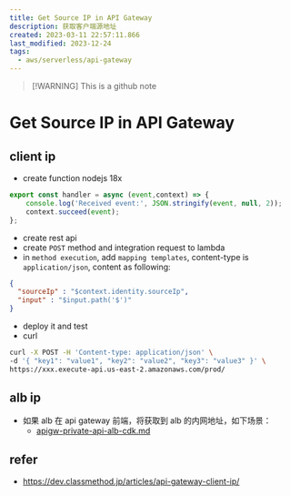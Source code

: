 ```yaml
---
title: Get Source IP in API Gateway
description: 获取客户端源地址
created: 2023-03-11 22:57:11.866
last_modified: 2023-12-24
tags:
  - aws/serverless/api-gateway
---
```

> [!WARNING] This is a github note
# Get Source IP in API Gateway

## client ip 
- create function nodejs 18x
```js
export const handler = async (event,context) => {
    console.log('Received event:', JSON.stringify(event, null, 2));
    context.succeed(event);
};
```

- create rest api 
- create `POST` method and integration request to lambda
- in `method execution`, add `mapping templates`, content-type is `application/json`,  content as following:
```json
{
  "sourceIp" : "$context.identity.sourceIp",
  "input" : "$input.path('$')"
}
```

- deploy it and test 
- curl
```sh
curl -X POST -H 'Content-type: application/json' \
-d '{ "key1": "value1", "key2": "value2", "key3": "value3" }' \
https://xxx.execute-api.us-east-2.amazonaws.com/prod/

```


## alb ip
- 如果 alb 在 api gateway 前端，将获取到 alb 的内网地址，如下场景：
    - [apigw-private-api-alb-cdk.md](apigw-private-api-alb-cdk.md)

## refer
- https://dev.classmethod.jp/articles/api-gateway-client-ip/

